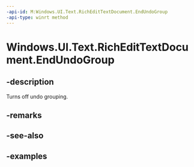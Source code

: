 ```yaml
---
-api-id: M:Windows.UI.Text.RichEditTextDocument.EndUndoGroup
-api-type: winrt method
---
```


<!-- Method syntax.
public void RichEditTextDocument.EndUndoGroup()
-->

# Windows.UI.Text.RichEditTextDocument.EndUndoGroup


## -description

Turns off undo grouping.

## -remarks

## -see-also

## -examples


